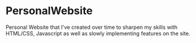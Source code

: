 # PersonalWebsite
Personal Website that I've created over time to sharpen my skills with HTML/CSS, Javascript as well as slowly implementing features on the site.
